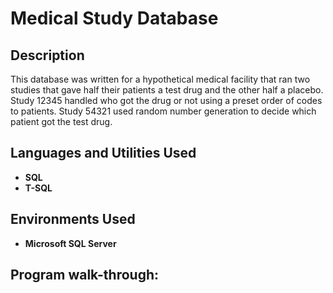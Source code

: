 <h1>Medical Study Database</h1>

<h2>Description</h2>
This database was written for a hypothetical medical facility that ran two studies that gave half their patients a test drug and the other half a placebo.
Study 12345 handled who got the drug or not using a preset order of codes to patients. Study 54321 used random number generation to decide which patient got the test drug. 

<h2>Languages and Utilities Used</h2>

- <b>SQL</b> 
- <b>T-SQL</b> 
<h2>Environments Used </h2>

- <b>Microsoft SQL Server</b>

<h2>Program walk-through:</h2>

<p align="center">

</p>

<!--
 ```diff
- text in red
+ text in green
! text in orange
# text in gray
@@ text in purple (and bold)@@
```
--!>
